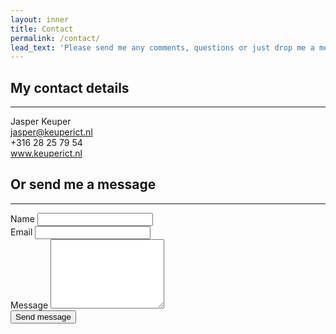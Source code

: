```yaml
---
layout: inner
title: Contact
permalink: /contact/
lead_text: 'Please send me any comments, questions or just drop me a message!'
---
```


<div class="col-sm-4">
<h2>My contact details</h2>
<hr>
<span class="fa-stack">
<i class="fa fa-square fa-stack-2x"></i>
<i class="fa fa-user fa-stack-1x fa-inverse"></i>
</span>
Jasper Keuper<br />
<span class="fa-stack">
<i class="fa fa-square fa-stack-2x"></i>
<i class="fa fa-stack-1x fa-envelope fa-inverse" aria-hidden="true"></i>
</span>
<a href="mailto:jasper@keuperict.nl">jasper@keuperict.nl</a><br />
<span class="fa-stack">
<i class="fa fa-square fa-stack-2x"></i>
<i class="fa fa-stack-1x fa-phone fa-inverse" aria-hidden="true"></i>
</span>
+316 28 25 79 54<br />
<span class="fa-stack">
<i class="fa fa-square fa-stack-2x"></i>
<i class="fa fa-stack-1x fa-globe fa-inverse" aria-hidden="true"></i>
</span>
<a href="//www.keuperict.nl">www.keuperict.nl</a><br />
</div>

<div class="col-sm-8">
<h2>Or send me a message</h2>
<hr>
<form action="https://formspree.io/jasper@keuperict.nl" method="POST">
  <div class="form-group">
    <label for="name">Name</label>
    <input type="text" class="form-control" id="name" name="name" required>
  </div>
  <div class="form-group">
    <label for="_replyto">Email</label>
    <input type="text" class="form-control" id="_replyto" name="_replyto" required>
  </div>
  <div class="form-group">
    <label for="message">Message</label>
    <textarea class="form-control" type="textarea" id="message" name="message" rows="7"></textarea>
    <input type="hidden" name="_next" value="http://www.keuperict.nl/thanks/" /> 
  </div>
  <button type="submit" class="btn btn-primary">Send message</button>
</form>
</div>

